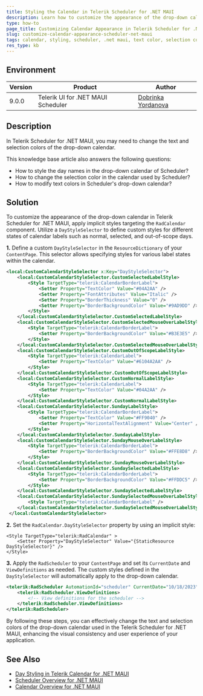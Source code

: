 ```yaml
---
title: Styling the Calendar in Telerik Scheduler for .NET MAUI
description: Learn how to customize the appearance of the drop-down calendar in Telerik Scheduler for .NET MAUI by changing text and selection colors.
type: how-to
page_title: Customizing Calendar Appearance in Telerik Scheduler for .NET MAUI
slug: customize-calendar-appearance-scheduler-net-maui
tags: calendar, styling, scheduler, .net maui, text color, selection color
res_type: kb
---
```


## Environment

| Version | Product | Author | 
| --- | --- | ---- | 
| 9.0.0 | Telerik UI for .NET MAUI Scheduler | [Dobrinka Yordanova](https://www.telerik.com/blogs/author/dobrinka-yordanova)| 

## Description

In Telerik Scheduler for .NET MAUI, you may need to change the text and selection colors of the drop-down calendar.

This knowledge base article also answers the following questions:
- How to style the day names in the drop-down calendar of Scheduler?
- How to change the selection color in the calendar used by Scheduler?
- How to modify text colors in Scheduler's drop-down calendar?

## Solution

To customize the appearance of the drop-down calendar in Telerik Scheduler for .NET MAUI, apply implicit styles targeting the `RadCalendar` component. Utilize a `DayStyleSelector` to define custom styles for different states of calendar labels such as normal, selected, and out-of-scope days.

**1.** Define a custom `DayStyleSelector` in the `ResourceDictionary` of your `ContentPage`. This selector allows specifying styles for various label states within the calendar.

```xml
<local:CustomCalendarStyleSelector x:Key="DayStyleSelector">
    <local:CustomCalendarStyleSelector.CustomSelectedLabelStyle>
        <Style TargetType="telerik:CalendarBorderLabel">
            <Setter Property="TextColor" Value="#04A2AA" />
            <Setter Property="FontAttributes" Value="Italic" />
            <Setter Property="BorderThickness" Value="0" />
            <Setter Property="BorderBackgroundColor" Value="#9AD9DD" />
        </Style>
    </local:CustomCalendarStyleSelector.CustomSelectedLabelStyle>
    <local:CustomCalendarStyleSelector.CustomSelectedMouseOverLabelStyle>
        <Style TargetType="telerik:CalendarBorderLabel">
            <Setter Property="BorderBackgroundColor" Value="#B3E3E5" />
        </Style>
    </local:CustomCalendarStyleSelector.CustomSelectedMouseOverLabelStyle>
    <local:CustomCalendarStyleSelector.CustomOutOfScopeLabelStyle>
        <Style TargetType="telerik:CalendarLabel">
            <Setter Property="TextColor" Value="#6104A2AA" />
        </Style>
    </local:CustomCalendarStyleSelector.CustomOutOfScopeLabelStyle>
    <local:CustomCalendarStyleSelector.CustomNormalLabelStyle>
        <Style TargetType="telerik:CalendarLabel">
            <Setter Property="TextColor" Value="#04A2AA" />
        </Style>
    </local:CustomCalendarStyleSelector.CustomNormalLabelStyle>
    <local:CustomCalendarStyleSelector.SundayLabelStyle>
        <Style TargetType="telerik:CalendarBorderLabel">
            <Setter Property="TextColor" Value="#FF9040" />
            <Setter Property="HorizontalTextAlignment" Value="Center" />
        </Style>
    </local:CustomCalendarStyleSelector.SundayLabelStyle>
    <local:CustomCalendarStyleSelector.SundayMouseOverLabelStyle>
        <Style TargetType="telerik:CalendarBorderLabel">
            <Setter Property="BorderBackgroundColor" Value="#FFE8D8" />
        </Style>
    </local:CustomCalendarStyleSelector.SundayMouseOverLabelStyle>
    <local:CustomCalendarStyleSelector.SundaySelectedLabelStyle>
        <Style TargetType="telerik:CalendarBorderLabel">
            <Setter Property="BorderBackgroundColor" Value="#FFDDC5" />
        </Style>
    </local:CustomCalendarStyleSelector.SundaySelectedLabelStyle>
    <local:CustomCalendarStyleSelector.SundaySelectedMouseOverLabelStyle>
        <Style TargetType="telerik:CalendarBorderLabel" />
    </local:CustomCalendarStyleSelector.SundaySelectedMouseOverLabelStyle>
 </local:CustomCalendarStyleSelector>
```

**2.** Set the `RadCalendar.DayStyleSelector` property by using an implicit style:

```XAML
<Style TargetType="telerik:RadCalendar" >
    <Setter Property="DayStyleSelector" Value="{StaticResource DayStyleSelector}" />
</Style>
```

**3.** Apply the `RadScheduler` to your `ContentPage` and set its `CurrentDate` and `ViewDefinitions` as needed. The custom styles defined in the `DayStyleSelector` will automatically apply to the drop-down calendar.

```xml
<telerik:RadScheduler AutomationId="scheduler" CurrentDate="10/18/2023">
    <telerik:RadScheduler.ViewDefinitions>
        <!-- View definitions for the scheduler -->
    </telerik:RadScheduler.ViewDefinitions>
</telerik:RadScheduler>
```

By following these steps, you can effectively change the text and selection colors of the drop-down calendar used in the Telerik Scheduler for .NET MAUI, enhancing the visual consistency and user experience of your application.

## See Also

- [Day Styling in Telerik Calendar for .NET MAUI](https://docs.telerik.com/devtools/maui/controls/calendar/styling/day-styling)
- [Scheduler Overview for .NET MAUI](https://docs.telerik.com/devtools/maui/controls/scheduler/overview)
- [Calendar Overview for .NET MAUI](https://docs.telerik.com/devtools/maui/controls/calendar/overview)
